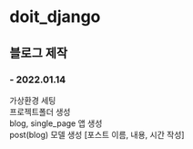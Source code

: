 # doit_django
## 블로그 제작
   
### - 2022.01.14   
가상환경 세팅   
프로젝트폴더 생성   
blog, single_page 앱 생성   
post(blog) 모델 생성 [포스트 이름, 내용, 시간 작성]   


